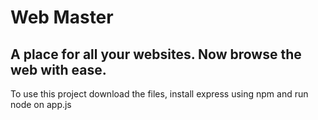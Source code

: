 # Web Master
## A place for all your websites. Now browse the web with ease.

To use this project download the files, install express using npm and run node on app.js